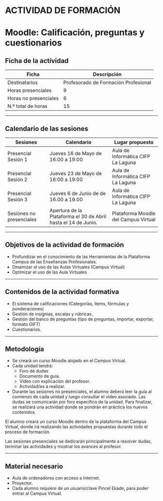 
# ACTIVIDAD DE FORMACIÓN
# Moodle: Calificación, preguntas y cuestionarios

## Ficha de la actividad

| Ficha                 | Descripción |
| --------------------- | ------------------------------------ |
| Destinatarios         | Profesorado de Formación Profesional |
| Horas presenciales    | 9 |
| Horas no presenciales | 6 |
| N.º total de horas    | 15 |

---

## Calendario de las sesiones

| Sesiones            | Calendario                  | Lugar propuesto |
| ------------------- | --------------------------- | -------- |
| Presencial Sesión 1 | Jueves 16 de Mayo de 16:00 a 19:00 | Aula de Informática  CIFP La Laguna |
| Presencial Sesión 2 | Jueves 23 de Mayo de 16:00 a 19:00 | Aula de Informática  CIFP La Laguna |
| Presencial Sesión 3 | Jueves 6 de Junio de de 16.00 a 19.00 | Aula de Informática  CIFP La Laguna |
| Sesiones no presenciales | Apertura de la Plataforma el 30 de Abril hasta el 14 de Junio. | Plataforma Moodle del Campus Virtual |

---
## Objetivos de la actividad de formación

* Profundizar en el conocimiento de las Herramientas de la Plataforma Campus de las Enseñanzas Profesionales.
* Dinamizar el uso de las Aulas Virtuales (Campus Virtual)
* Optimizar el uso de las Aula Virtuales    

---

## Contenidos de la actividad formativa

* El sistema de calificaciones (Categorías, ítems, fórmulas y ponderaciones)
* Gestión de insignias, escalas y rúbricas.
* Gestión del banco de preguntas (tipo de preguntas, importar, exportar, formato GIFT)
* Cuestionarios.

---

## Metodología

* Se creará un curso Moodle alojado en el Campus Virtual.
* Cada unidad tendrá:
    * Foro de dudas
    * Documento de guía.
    * Vídeo con explicación del profesor.
    * Actividad/es a realizar.
* Durante las sesiones no presenciales, el alumno deberá leer la guía al comienzo de cada unidad y luego consultar el vídeo asociado. Las dudas se comunicarán por foro específico de la unidad. Para finalizar, se realizará una actividad donde se pondrán en práctica los nuevos contenidos.

El alumno creará un curso Moodle dentro de la plataforma del Campus Virtual, donde irá realizando las actividades propuestas durante todo el proceso de formación.

Las sesiones presenciales se dedicarán principalmente a resolver dudas, terminar las actividades y mostrar los avances al profesor.  

---

## Material necesario

* Aula de ordenadores con acceso a Internet.
* Proyector.
* Cada alumno requiere de un usuario/clave Pincel Ekade, para poder entrar al Campus Virtual.
